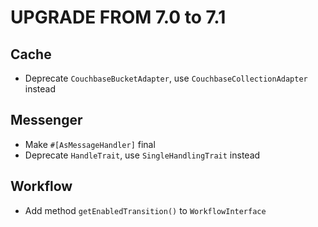 UPGRADE FROM 7.0 to 7.1
=======================

Cache
-----

 * Deprecate `CouchbaseBucketAdapter`, use `CouchbaseCollectionAdapter` instead

Messenger
---------

 * Make `#[AsMessageHandler]` final
 * Deprecate `HandleTrait`, use `SingleHandlingTrait` instead

Workflow
--------

 * Add method `getEnabledTransition()` to `WorkflowInterface`
